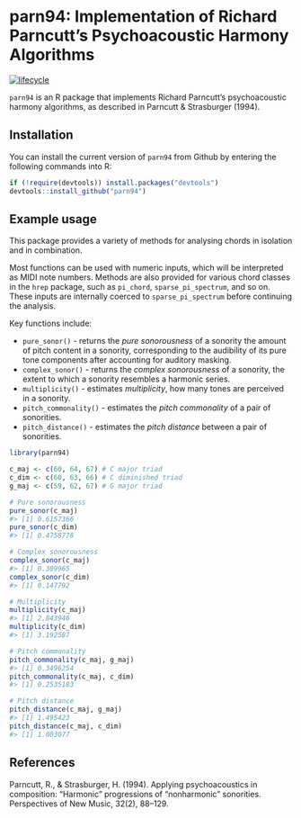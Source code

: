 
<!-- README.md is generated from README.Rmd. Please edit that file -->

# parn94: Implementation of Richard Parncutt’s Psychoacoustic Harmony Algorithms

[![lifecycle](https://img.shields.io/badge/lifecycle-experimental-orange.svg)](https://www.tidyverse.org/lifecycle/#experimental)

`parn94` is an R package that implements Richard Parncutt’s
psychoacoustic harmony algorithms, as described in Parncutt &
Strasburger (1994).

## Installation

You can install the current version of `parn94` from Github by entering
the following commands into R:

``` r
if (!require(devtools)) install.packages("devtools")
devtools::install_github("parn94")
```

## Example usage

This package provides a variety of methods for analysing chords in
isolation and in combination.

Most functions can be used with numeric inputs, which will be
interpreted as MIDI note numbers. Methods are also provided for various
chord classes in the `hrep` package, such as `pi_chord`,
`sparse_pi_spectrum`, and so on. These inputs are internally coerced to
`sparse_pi_spectrum` before continuing the analysis.

Key functions include:

  - `pure_sonor()` - returns the *pure sonorousness* of a sonority the
    amount of pitch content in a sonority, corresponding to the
    audibility of its pure tone components after accounting for auditory
    masking.
  - `complex_sonor()` - returns the *complex sonorousness* of a
    sonority, the extent to which a sonority resembles a harmonic
    series.
  - `multiplicity()` - estimates *multiplicity*, how many tones are
    perceived in a sonority.
  - `pitch_commonality()` - estimates the *pitch commonality* of a pair
    of sonorities.
  - `pitch_distance()` - estimates the *pitch distance* between a pair
    of sonorities.

<!-- end list -->

``` r
library(parn94)

c_maj <- c(60, 64, 67) # C major triad
c_dim <- c(60, 63, 66) # C diminished triad
g_maj <- c(59, 62, 67) # G major triad

# Pure sonorousness
pure_sonor(c_maj)
#> [1] 0.6157366
pure_sonor(c_dim)
#> [1] 0.4758778

# Complex sonorousness
complex_sonor(c_maj)
#> [1] 0.309965
complex_sonor(c_dim)
#> [1] 0.147792

# Multiplicity
multiplicity(c_maj)
#> [1] 2.843946
multiplicity(c_dim)
#> [1] 3.192587

# Pitch commonality
pitch_commonality(c_maj, g_maj)
#> [1] 0.3496254
pitch_commonality(c_maj, c_dim)
#> [1] 0.2535183

# Pitch distance
pitch_distance(c_maj, g_maj)
#> [1] 1.495423
pitch_distance(c_maj, c_dim)
#> [1] 1.003077
```

## References

Parncutt, R., & Strasburger, H. (1994). Applying psychoacoustics in
composition: “Harmonic” progressions of “nonharmonic” sonorities.
Perspectives of New Music, 32(2), 88–129.
